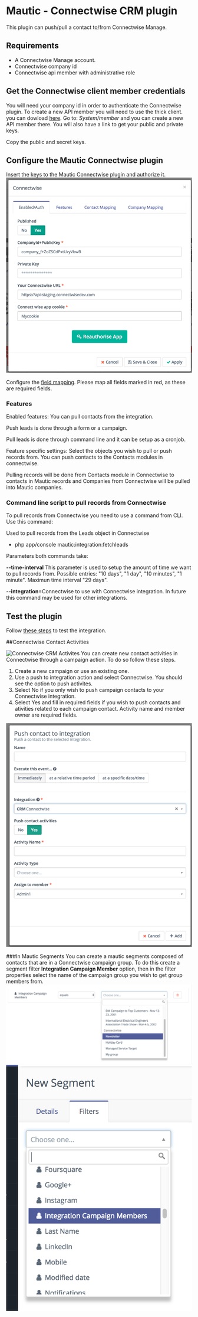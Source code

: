 # Mautic - Connectwise CRM plugin

This plugin can push/pull a contact to/from Connectwise Manage.

## Requirements

- A Connectwise Manage account.
- Connectwise company id
- Connectwise api member with administrative role

## Get the Connectwise client member credentials

You will need your company id in order to authenticate the Connectwise plugin.
To create a new API member you will need to use the thick client. you can dowload [here](https://university.connectwise.com/university/pageview.aspx?short_name=workstation-installation). Go to: *System/member* and you can create a new API member there. You will also have a link to get your public and private keys.

Copy the public and secret keys.


## Configure the Mautic Connectwise plugin

Insert the keys to the Mautic Connectwise plugin and authorize it.
![Connectwise CRM Authorize](./../plugins/media/connectwiseauth.png "Connectwise CRM Authorize")

Configure the [field mapping](./../plugins/field_mapping.html).
Please map all fields marked in red, as these are required fields.

### Features
Enabled features:
You can pull contacts  from the integration.

Push leads is done through a form or a campaign.

Pull leads is done through command line and it can be setup as a cronjob.

Feature specific settings:
Select the objects you wish to pull or push records from. You can push contacts to the Contacts modules in connectwise.

Pulling records will be done from Contacts module in Connectwise to contacts in Mautic records and Companies from Connectwise will be pulled into Mautic companies.

### Command line script to pull records from Connectwise
To pull records from Connectwise you need to use a command from CLI. Use this command:

Used to pull records from the Leads object in Connectwise

- php app/console mautic:integration:fetchleads


Parameters both commands take:

**--time-interval** This parameter is used to setup the amount of time we want to pull records from. Possible entries: "10 days", "1 day", "10 minutes", "1 minute".  Maximun time interval "29 days".

**--integration**=Connectwise to use with Connectwise integration.  In future this command may be used for other integrations.

## Test the plugin

Follow [these steps](./../plugins/integration_test.html) to test the integration.

##Connectwise Contact Activities

![Connectwise CRM Activites](./../plugins/media/connectwise-activites.png "Connectwise CRM activities")
You can create new contact activities in Connectwise through a campaign action. To do so follow these steps.

1. Create a new campaign or use an existing one.
2. Use a push to integration action and select Connectwise. You should see the option to push activites.
3. Select No if you only wish to push campaign contacts to your Connectwise integration.
4. Select Yes and fill in required fields if you wish to push contacts and ativities related to each campaign contact. Activity name and member owner are required fields.

![Connectwise CRM Action](./../plugins/media/connectwise-action.png "Connectwise CRM campaign action")

###In Mautic Segments 
You can create a mautic segments composed of contacts that are in a Connectwise campaign group. To do this create a segment filter **Integration Campaign Member** option, then in the filter properties select the name of the campaign group you wish to get group members from.
 ![Connectwise CRM segment filter](./../plugins/media/segment-filter.png "Connectwise CRM segment filter")
 ![Connectwise CRM campaign groups](./../plugins/media/connectwise-campaign-segment.png "Connectwise CRM campaign filters")  
